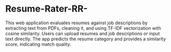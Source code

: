 # Resume-Rater-RR-
This web application evaluates resumes against job descriptions by extracting text from PDFs, cleaning it, and using TF-IDF vectorization with cosine similarity. Users can upload resumes and job descriptions or input text directly. The app predicts the resume category and provides a similarity score, indicating match quality.
